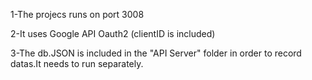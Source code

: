 1-The projecs runs on port 3008

2-It uses Google API Oauth2 (clientID is included)

3-The db.JSON is included in the "API Server" folder in order to record datas.It needs to run separately.
